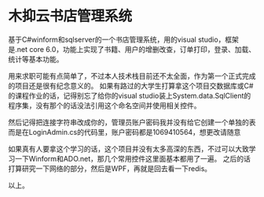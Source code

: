 # 木抑云书店管理系统
基于C#winform和sqlserver的一个书店管理系统，用的visual studio，框架是.net core 6.0，功能上实现了书籍、用户的增删改查，订单打印，登录、加载、统计等基本功能。

用来求职可能有点简单了，不过本人技术栈目前还不太全面，作为第一个正式完成的项目还是很有纪念意义的。
如果有路过的大学生打算拿这个项目交数据库或C#的课程作业的话，记得别忘了给你的visual studio装上System.data.SqlClient的程序集，没有那个的话没法引用这个命名空间并使用相关控件。

然后记得把连接字符串改成你的，管理员账户密码我并没有给它创建一个单独的表而是在LoginAdmin.cs的代码里，账户密码都是1069410564，想更改请随意

如果真有人要拿这个学习的话，这个项目并没有太多高深的东西，不过可以大致学习一下Winform和ADO.net，那几个常用控件这里面基本都用了一遍。
之后的话打算研究一下网络的部分，然后是WPF，再就是回去看一下redis。

以上。
